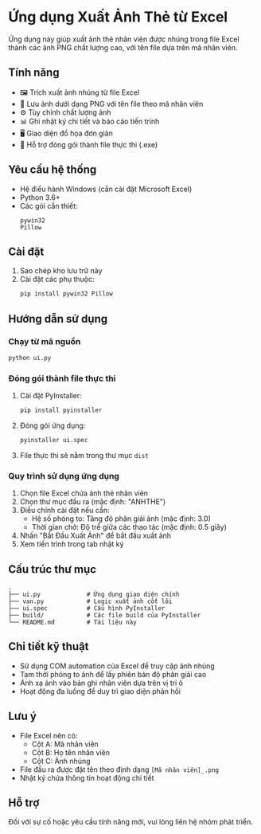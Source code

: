 # Ứng dụng Xuất Ảnh Thẻ từ Excel

Ứng dụng này giúp xuất ảnh thẻ nhân viên được nhúng trong file Excel thành các ảnh PNG chất lượng cao, với tên file dựa trên mã nhân viên.

## Tính năng
- 🖼️ Trích xuất ảnh nhúng từ file Excel
- 📁 Lưu ảnh dưới dạng PNG với tên file theo mã nhân viên
- ⚙️ Tùy chỉnh chất lượng ảnh
- 📊 Ghi nhật ký chi tiết và báo cáo tiến trình
- 🖥️ Giao diện đồ họa đơn giản
- 🚀 Hỗ trợ đóng gói thành file thực thi (.exe)

## Yêu cầu hệ thống
- Hệ điều hành Windows (cần cài đặt Microsoft Excel)
- Python 3.6+
- Các gói cần thiết:
  ```
  pywin32
  Pillow
  ```

## Cài đặt
1. Sao chép kho lưu trữ này
2. Cài đặt các phụ thuộc:
   ```bash
   pip install pywin32 Pillow
   ```

## Hướng dẫn sử dụng
### Chạy từ mã nguồn
```bash
python ui.py
```

### Đóng gói thành file thực thi
1. Cài đặt PyInstaller:
   ```bash
   pip install pyinstaller
   ```
2. Đóng gói ứng dụng:
   ```bash
   pyinstaller ui.spec
   ```
3. File thực thi sẽ nằm trong thư mục `dist`

### Quy trình sử dụng ứng dụng
1. Chọn file Excel chứa ảnh thẻ nhân viên
2. Chọn thư mục đầu ra (mặc định: "ANHTHE")
3. Điều chỉnh cài đặt nếu cần:
   - Hệ số phóng to: Tăng độ phân giải ảnh (mặc định: 3.0)
   - Thời gian chờ: Độ trễ giữa các thao tác (mặc định: 0.5 giây)
4. Nhấn "Bắt Đầu Xuất Ảnh" để bắt đầu xuất ảnh
5. Xem tiến trình trong tab nhật ký

## Cấu trúc thư mục
```
.
├── ui.py             # Ứng dụng giao diện chính
├── van.py            # Logic xuất ảnh cốt lõi
├── ui.spec           # Cấu hình PyInstaller
├── build/            # Các file build của PyInstaller
└── README.md         # Tài liệu này
```

## Chi tiết kỹ thuật
- Sử dụng COM automation của Excel để truy cập ảnh nhúng
- Tạm thời phóng to ảnh để lấy phiên bản độ phân giải cao
- Ánh xạ ảnh vào bản ghi nhân viên dựa trên vị trí ô
- Hoạt động đa luồng để duy trì giao diện phản hồi

## Lưu ý
- File Excel nên có:
  - Cột A: Mã nhân viên
  - Cột B: Họ tên nhân viên
  - Cột C: Ảnh nhúng
- File đầu ra được đặt tên theo định dạng `[Mã nhân viên]_.png`
- Nhật ký chứa thông tin hoạt động chi tiết

## Hỗ trợ
Đối với sự cố hoặc yêu cầu tính năng mới, vui lòng liên hệ nhóm phát triển.
